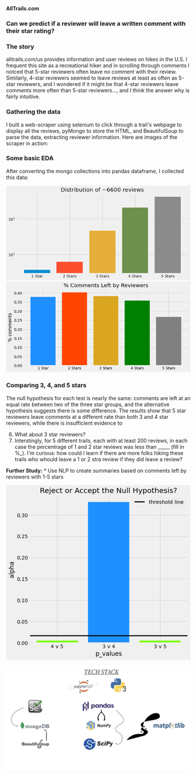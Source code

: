 **AllTrails.com**
### Can we predict if a reviewer will leave a written comment with their star rating?

### The story
alltrails.com/us provides information and user reviews on hikes in the U.S. I frequent this site as a recreational hiker and in scrolling through comments I notced that 5-star reviewers often leave no comment with their review. Similarly, 4-star reviewers seemed to leave reviews at least as often as 5-star reviewers, and I wondered if it might be that 4-star reviewers leave comments more often than 5-star reviewers..., and I think the answer why is fairly intuitive.

### Gathering the data
I built a web-scraper using selenium to click through a trail's webpage to display all the reviews, pyMongo to store the HTML, and BeautifulSoup to parse the data, extracting reviewer information. Here are images of the scraper in action:

### Some basic EDA
After converting the mongo collections into pandas dataframe, I collected this data:

![ratings distribution](https://github.com/sborodach/all-trails/blob/main/images/ratings_distribution.png)
![percent comments](https://github.com/sborodach/all-trails/blob/main/images/percent_comments.png)

### Comparing 3, 4, and 5 stars
The null hypothesis for each test is nearly the same: comments are left at an equal rate between two of the three star groups, and the alternative hypothesis suggests there is some difference. The results show that 5 star reviewers leave comments at a different rate than both 3 and 4 star reviewers, while there is insufficient evidence to 

6. What about 3 star reviewers?
7. Interstingly, for 5 different trails, each with at least 200 reviews, in each case the percentrage of 1 and 2 star reviews was less than _____ (fill in %_). I'm curious: how could I learn if there are more folks hiking these trails who whould leave a 1 or 2 stra review if they did leave a review?


 

**Further Study:**
    *  Use NLP to create summaries based on comments left by reviewers with 1-5 stars


![reject or fail to](https://github.com/sborodach/all-trails/blob/main/images/reject_or_fail_to.png)

![tech stack](https://github.com/sborodach/all-trails/blob/main/images/tech_stack.png)
